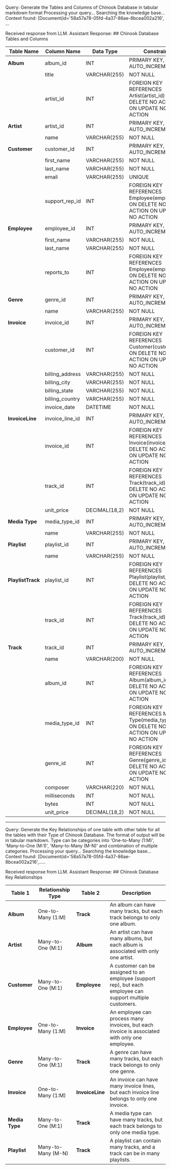 Query: Generate the Tables and Columns of Chinook Database in tabular markdown format
Processing your query...
Searching the knowledge base...
Context found: [Document(id='58a57a78-05fd-4a37-86ae-8bcea002a216', ...

Received response from LLM.
Assistant Response: ## Chinook Database Tables and Columns

| Table Name | Column Name | Data Type | Constraints |
|---|---|---|---|
| **Album** | album_id | INT | PRIMARY KEY, AUTO_INCREMENT |
|  | title | VARCHAR(255) | NOT NULL |
|  | artist_id | INT | FOREIGN KEY REFERENCES Artist(artist_id) ON DELETE NO ACTION ON UPDATE NO ACTION |
| **Artist** | artist_id | INT | PRIMARY KEY, AUTO_INCREMENT |
|  | name | VARCHAR(255) | NOT NULL |
| **Customer** | customer_id | INT | PRIMARY KEY, AUTO_INCREMENT |
|  | first_name | VARCHAR(255) | NOT NULL |
|  | last_name | VARCHAR(255) | NOT NULL |
|  | email | VARCHAR(255) | UNIQUE |
|  | support_rep_id | INT | FOREIGN KEY REFERENCES Employee(employee_id) ON DELETE NO ACTION ON UPDATE NO ACTION |
| **Employee** | employee_id | INT | PRIMARY KEY, AUTO_INCREMENT |
|  | first_name | VARCHAR(255) | NOT NULL |
|  | last_name | VARCHAR(255) | NOT NULL |
|  | reports_to | INT | FOREIGN KEY REFERENCES Employee(employee_id) ON DELETE NO ACTION ON UPDATE NO ACTION |
| **Genre** | genre_id | INT | PRIMARY KEY, AUTO_INCREMENT |
|  | name | VARCHAR(255) | NOT NULL |
| **Invoice** | invoice_id | INT | PRIMARY KEY, AUTO_INCREMENT |
|  | customer_id | INT | FOREIGN KEY REFERENCES Customer(customer_id) ON DELETE NO ACTION ON UPDATE NO ACTION |
|  | billing_address | VARCHAR(255) | NOT NULL |
|  | billing_city | VARCHAR(255) | NOT NULL |
|  | billing_state | VARCHAR(255) | NOT NULL |
|  | billing_country | VARCHAR(255) | NOT NULL |
|  | invoice_date | DATETIME | NOT NULL |
| **InvoiceLine** | invoice_line_id | INT | PRIMARY KEY, AUTO_INCREMENT |
|  | invoice_id | INT | FOREIGN KEY REFERENCES Invoice(invoice_id) ON DELETE NO ACTION ON UPDATE NO ACTION |
|  | track_id | INT | FOREIGN KEY REFERENCES Track(track_id) ON DELETE NO ACTION ON UPDATE NO ACTION |
|  | unit_price | DECIMAL(18,2) | NOT NULL |
| **Media Type** | media_type_id | INT | PRIMARY KEY, AUTO_INCREMENT |
|  | name | VARCHAR(255) | NOT NULL |
| **Playlist** | playlist_id | INT | PRIMARY KEY, AUTO_INCREMENT |
|  | name | VARCHAR(255) | NOT NULL |
| **PlaylistTrack** | playlist_id | INT | FOREIGN KEY REFERENCES Playlist(playlist_id) ON DELETE NO ACTION ON UPDATE NO ACTION |
|  | track_id | INT | FOREIGN KEY REFERENCES Track(track_id) ON DELETE NO ACTION ON UPDATE NO ACTION |
| **Track** | track_id | INT | PRIMARY KEY, AUTO_INCREMENT |
|  | name | VARCHAR(200) | NOT NULL |
|  | album_id | INT | FOREIGN KEY REFERENCES Album(album_id) ON DELETE NO ACTION ON UPDATE NO ACTION |
|  | media_type_id | INT | FOREIGN KEY REFERENCES Media Type(media_type_id) ON DELETE NO ACTION ON UPDATE NO ACTION |
|  | genre_id | INT | FOREIGN KEY REFERENCES Genre(genre_id) ON DELETE NO ACTION ON UPDATE NO ACTION |
|  | composer | VARCHAR(220) | NOT NULL |
|  | milliseconds | INT | NOT NULL |
|  | bytes | INT | NOT NULL |
|  | unit_price | DECIMAL(18,2) | NOT NULL |


--------
Query: Generate the Key Relationships of one table with other table for all the tables with their Type of Chinook Database. The format of output will be in 
tabular markdown. Type can be categories into 'One-to-Many (1:M)', 'Many-to-One (M:1)', 'Many-to-Many (M-N)' and combination of multiple categories.
Processing your query...
Searching the knowledge base...
Context found: [Document(id='58a57a78-05fd-4a37-86ae-8bcea002a216',.....

Received response from LLM.
Assistant Response: ## Chinook Database Key Relationships

| Table 1 | Relationship Type | Table 2 | Description |
|---|---|---|---|
| **Album** | One-to-Many (1:M) | **Track** | An album can have many tracks, but each track belongs to only one album. |
| **Artist** | Many-to-One (M:1) | **Album** |  An artist can have many albums, but each album is associated with only one artist. |
| **Customer** | Many-to-One (M:1) | **Employee** | A customer can be assigned to an employee (support rep), but each employee can support multiple customers. |
| **Employee** | One-to-Many (1:M) | **Invoice** | An employee can process many invoices, but each invoice is associated with only one employee. |
| **Genre** | Many-to-One (M:1) | **Track** | A genre can have many tracks, but each track belongs to only one genre. |
| **Invoice** | One-to-Many (1:M) | **InvoiceLine** | An invoice can have many invoice lines, but each invoice line belongs to only one invoice. |
| **Media Type** | Many-to-One (M:1) | **Track** | A media type can have many tracks, but each track belongs to only one media type. |
| **Playlist** | Many-to-Many (M-N) | **Track** | A playlist can contain many tracks, and a track can be in many playlists. |
